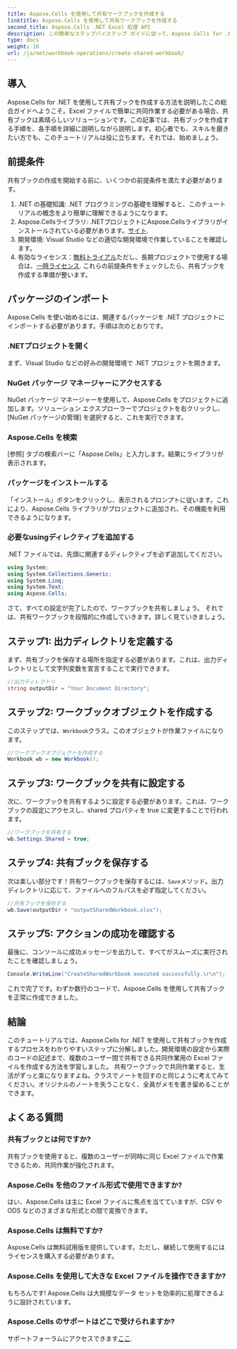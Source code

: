 ```yaml
---
title: Aspose.Cells を使用して共有ワークブックを作成する
linktitle: Aspose.Cells を使用して共有ワークブックを作成する
second_title: Aspose.Cells .NET Excel 処理 API
description: この簡単なステップバイステップ ガイドに従って、Aspose.Cells for .NET を使用して共有ワークブックを作成し、シームレスなコラボレーションを実現します。
type: docs
weight: 16
url: /ja/net/workbook-operations/create-shared-workbook/
---
```

## 導入
Aspose.Cells for .NET を使用して共有ブックを作成する方法を説明したこの総合ガイドへようこそ。Excel ファイルで簡単に共同作業する必要がある場合、共有ブックは素晴らしいソリューションです。この記事では、共有ブックを作成する手順を、各手順を詳細に説明しながら説明します。初心者でも、スキルを磨きたい方でも、このチュートリアルは役に立ちます。それでは、始めましょう。
## 前提条件
共有ブックの作成を開始する前に、いくつかの前提条件を満たす必要があります。
1. .NET の基礎知識: .NET プログラミングの基礎を理解すると、このチュートリアルの概念をより簡単に理解できるようになります。
2. Aspose.Cellsライブラリ: .NETプロジェクトにAspose.Cellsライブラリがインストールされている必要があります。[サイト](https://releases.aspose.com/cells/net/).
3. 開発環境: Visual Studio などの適切な開発環境で作業していることを確認します。
4. 有効なライセンス：[無料トライアル](https://releases.aspose.com/)ただし、長期プロジェクトで使用する場合は、[一時ライセンス](https://purchase.aspose.com/temporary-license/).
これらの前提条件をチェックしたら、共有ブックを作成する準備が整います。
## パッケージのインポート
Aspose.Cells を使い始めるには、関連するパッケージを .NET プロジェクトにインポートする必要があります。手順は次のとおりです。
### .NETプロジェクトを開く
まず、Visual Studio などの好みの開発環境で .NET プロジェクトを開きます。
### NuGet パッケージ マネージャーにアクセスする
NuGet パッケージ マネージャーを使用して、Aspose.Cells をプロジェクトに追加します。ソリューション エクスプローラーでプロジェクトを右クリックし、[NuGet パッケージの管理] を選択すると、これを実行できます。
### Aspose.Cells を検索
[参照] タブの検索バーに「Aspose.Cells」と入力します。結果にライブラリが表示されます。
### パッケージをインストールする
「インストール」ボタンをクリックし、表示されるプロンプトに従います。これにより、Aspose.Cells ライブラリがプロジェクトに追加され、その機能を利用できるようになります。
### 必要なusingディレクティブを追加する
.NET ファイルでは、先頭に関連するディレクティブを必ず追加してください。
```csharp
using System;
using System.Collections.Generic;
using System.Linq;
using System.Text;
using Aspose.Cells;
```
さて、すべての設定が完了したので、ワークブックを共有しましょう。
それでは、共有ワークブックを段階的に作成していきます。詳しく見ていきましょう。
## ステップ1: 出力ディレクトリを定義する
まず、共有ブックを保存する場所を指定する必要があります。これは、出力ディレクトリとして文字列変数を宣言することで実行できます。
```csharp
//出力ディレクトリ
string outputDir = "Your Document Directory";
```
## ステップ2: ワークブックオブジェクトを作成する
このステップでは、`Workbook`クラス。このオブジェクトが作業ファイルになります。
```csharp
//ワークブックオブジェクトを作成する
Workbook wb = new Workbook();
```
## ステップ3: ワークブックを共有に設定する
次に、ワークブックを共有するように設定する必要があります。これは、ワークブックの設定にアクセスし、shared プロパティを true に変更することで行われます。
```csharp
//ワークブックを共有する
wb.Settings.Shared = true;
```
## ステップ4: 共有ブックを保存する
次は楽しい部分です！共有ワークブックを保存するには、`Save`メソッド。出力ディレクトリに応じて、ファイルへのフルパスを必ず指定してください。
```csharp
//共有ブックを保存する
wb.Save(outputDir + "outputSharedWorkbook.xlsx");
```
## ステップ5: アクションの成功を確認する
最後に、コンソールに成功メッセージを出力して、すべてがスムーズに実行されたことを確認しましょう。
```csharp
Console.WriteLine("CreateSharedWorkbook executed successfully.\r\n");
```
これで完了です。わずか数行のコードで、Aspose.Cells を使用して共有ブックを正常に作成できました。
## 結論
このチュートリアルでは、Aspose.Cells for .NET を使用して共有ブックを作成するプロセスをわかりやすいステップに分解しました。開発環境の設定から実際のコードの記述まで、複数のユーザー間で共有できる共同作業用の Excel ファイルを作成する方法を学習しました。
共有ワークブックで共同作業すると、生活がずっと楽になりますよね。クラスでノートを回すのと同じように考えてみてください。オリジナルのノートを失うことなく、全員がメモを書き留めることができます。
## よくある質問
### 共有ブックとは何ですか?  
共有ブックを使用すると、複数のユーザーが同時に同じ Excel ファイルで作業できるため、共同作業が強化されます。
### Aspose.Cells を他のファイル形式で使用できますか?  
はい、Aspose.Cells は主に Excel ファイルに焦点を当てていますが、CSV や ODS などのさまざまな形式との間で変換できます。
### Aspose.Cells は無料ですか?  
Aspose.Cells は無料試用版を提供しています。ただし、継続して使用するにはライセンスを購入する必要があります。
### Aspose.Cells を使用して大きな Excel ファイルを操作できますか?  
もちろんです! Aspose.Cells は大規模なデータ セットを効率的に処理できるように設計されています。
### Aspose.Cells のサポートはどこで受けられますか?  
サポートフォーラムにアクセスできます[ここ](https://forum.aspose.com/c/cells/9).